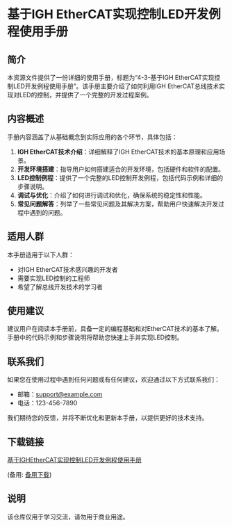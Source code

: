 # 基于IGH EtherCAT实现控制LED开发例程使用手册

## 简介
本资源文件提供了一份详细的使用手册，标题为“4-3-基于IGH EtherCAT实现控制LED开发例程使用手册”。该手册主要介绍了如何利用IGH EtherCAT总线技术实现对LED的控制，并提供了一个完整的开发过程案例。

## 内容概述
手册内容涵盖了从基础概念到实际应用的各个环节，具体包括：

1. **IGH EtherCAT技术介绍**：详细解释了IGH EtherCAT技术的基本原理和应用场景。
2. **开发环境搭建**：指导用户如何搭建适合的开发环境，包括硬件和软件的配置。
3. **LED控制例程**：提供了一个完整的LED控制开发例程，包括代码示例和详细的步骤说明。
4. **调试与优化**：介绍了如何进行调试和优化，确保系统的稳定性和性能。
5. **常见问题解答**：列举了一些常见问题及其解决方案，帮助用户快速解决开发过程中遇到的问题。

## 适用人群
本手册适用于以下人群：

- 对IGH EtherCAT技术感兴趣的开发者
- 需要实现LED控制的工程师
- 希望了解总线开发技术的学习者

## 使用建议
建议用户在阅读本手册前，具备一定的编程基础和对EtherCAT技术的基本了解。手册中的代码示例和步骤说明将帮助您快速上手并实现LED控制。

## 联系我们
如果您在使用过程中遇到任何问题或有任何建议，欢迎通过以下方式联系我们：

- 邮箱：support@example.com
- 电话：123-456-7890

我们期待您的反馈，并将不断优化和更新本手册，以提供更好的技术支持。

## 下载链接
[基于IGHEtherCAT实现控制LED开发例程使用手册](https://pan.quark.cn/s/5b0411c6eadb) 

(备用: [备用下载](https://pan.baidu.com/s/1IP4F2pqawdCuG4DRJGLveA?pwd=1234))

## 说明

该仓库仅用于学习交流，请勿用于商业用途。
